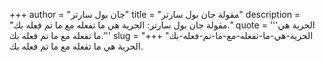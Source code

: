 +++
author = "جان بول سارتر"
title = "مقولة جان بول سارتر"
description = "مقولة جان بول سارتر: الحرية هي ما تفعله مع ما تم فعله بك."
quote = '''الحرية هي ما تفعله مع ما تم فعله بك.'''
slug = "الحرية-هي-ما-تفعله-مع-ما-تم-فعله-بك"
+++
الحرية هي ما تفعله مع ما تم فعله بك.

